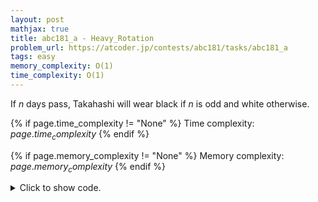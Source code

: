 ```yaml
---
layout: post
mathjax: true
title: abc181_a - Heavy_Rotation
problem_url: https://atcoder.jp/contests/abc181/tasks/abc181_a
tags: easy
memory_complexity: O(1)
time_complexity: O(1)
---
```


If $n$ days pass, Takahashi will wear black if $n$ is odd and white
otherwise.


{% if page.time_complexity != "None" %}
Time complexity: ${{ page.time_complexity }}$
{% endif %}

{% if page.memory_complexity != "None" %}
Memory complexity: ${{ page.memory_complexity }}$
{% endif %}

<details>
<summary>
<p style="display:inline">Click to show code.</p>
</summary>
```cpp
{% raw %}
using namespace std;
using ll = long long;
using ii = pair<int, int>;
using vi = vector<int>;
int main(void)
{
    ios::sync_with_stdio(false), cin.tie(NULL);
    int n;
    cin >> n;
    cout << (n % 2 ? "Black" : "White") << endl;
    return 0;
}

{% endraw %}
```
</details>

